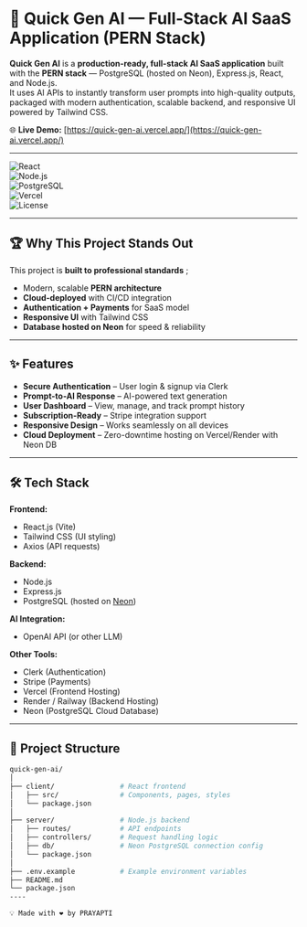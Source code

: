 # 🚀 Quick Gen AI — Full-Stack AI SaaS Application (PERN Stack)

**Quick Gen AI** is a **production-ready, full-stack AI SaaS application** built with the **PERN stack** — PostgreSQL (hosted on Neon), Express.js, React, and Node.js.  
It uses AI APIs to instantly transform user prompts into high-quality outputs, packaged with modern authentication, scalable backend, and responsive UI powered by Tailwind CSS.  

🌐 **Live Demo:** [https://quick-gen-ai.vercel.app/](https://quick-gen-ai.vercel.app/)  

-----

![React](https://img.shields.io/badge/Frontend-React-blue?logo=react)  
![Node.js](https://img.shields.io/badge/Backend-Node.js-green?logo=node.js)  
![PostgreSQL](https://img.shields.io/badge/Database-PostgreSQL-blue?logo=postgresql)  
![Vercel](https://img.shields.io/badge/Deployed%20on-Vercel-black?logo=vercel)  
![License](https://img.shields.io/badge/License-MIT-yellow)

---------

## 🏆 Why This Project Stands Out
This project is **built to professional standards** ;  
- Modern, scalable **PERN architecture**  
- **Cloud-deployed** with CI/CD integration  
- **Authentication + Payments** for SaaS model  
- **Responsive UI** with Tailwind CSS  
- **Database hosted on Neon** for speed & reliability  

---

## ✨ Features
- **Secure Authentication** – User login & signup via Clerk  
- **Prompt-to-AI Response** – AI-powered text generation  
- **User Dashboard** – View, manage, and track prompt history  
- **Subscription-Ready** – Stripe integration support  
- **Responsive Design** – Works seamlessly on all devices  
- **Cloud Deployment** – Zero-downtime hosting on Vercel/Render with Neon DB  

---

## 🛠 Tech Stack

**Frontend:**          
- React.js (Vite)  
- Tailwind CSS (UI styling)  
- Axios (API requests)  

**Backend:**  
- Node.js  
- Express.js  
- PostgreSQL (hosted on [Neon](https://neon.tech/))  

**AI Integration:**  
- OpenAI API (or other LLM)  

**Other Tools:**  
- Clerk (Authentication)  
- Stripe (Payments)  
- Vercel (Frontend Hosting)  
- Render / Railway (Backend Hosting)  
- Neon (PostgreSQL Cloud Database)  

---

## 📂 Project Structure
```bash
quick-gen-ai/
│
├── client/                # React frontend
│   ├── src/               # Components, pages, styles
│   └── package.json
│
├── server/                # Node.js backend
│   ├── routes/            # API endpoints
│   ├── controllers/       # Request handling logic
│   ├── db/                # Neon PostgreSQL connection config
│   └── package.json
│
├── .env.example           # Example environment variables
├── README.md
└── package.json
----

💡 Made with ❤️ by PRAYAPTI 

